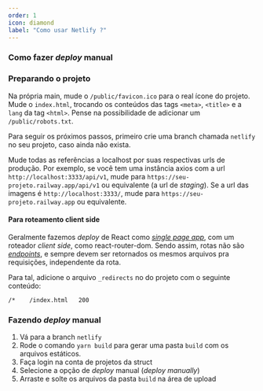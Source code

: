 ```yaml
---
order: 1
icon: diamond
label: "Como usar Netlify ?"
---
```


<!-- Artur Padovesi  -->

### Como fazer _deploy_ manual

### Preparando o projeto

Na própria main, mude o `/public/favicon.ico` para o real ícone do projeto. Mude o `index.html`, trocando os conteúdos das tags `<meta>`, `<title>` e a `lang` da tag `<html>`. Pense na possibilidade de adicionar um `/public/robots.txt`.


Para seguir os próximos passos, primeiro crie uma branch chamada `netlify` no seu projeto, caso ainda não exista.

Mude todas as referências a localhost por suas respectivas urls de produção. Por exemplo, se você tem uma instância axios com a url `http://localhost:3333/api/v1`, mude para `https://seu-projeto.railway.app/api/v1` ou equivalente (a url de _staging_). Se a url das imagens é `http://localhost:3333/`, mude para `https://seu-projeto.railway.app` ou equivalente.


#### Para roteamento client side

Geralmente fazemos _deploy_ de React como [_single page app_](https://en.wikipedia.org/wiki/Single-page_application), com um roteador _client side_, como react-router-dom. Sendo assim, rotas não são [_endpoints_](https://www.cloudflare.com/pt-br/learning/security/api/what-is-api-endpoint/), e sempre devem ser retornados os mesmos arquivos pra requisições, independente da rota. 

Para tal, adicione o arquivo `_redirects` no do projeto com o seguinte conteúdo:
```
/*    /index.html   200

```

### Fazendo _deploy_ manual

1. Vá para a branch `netlify`
2. Rode o comando `yarn build` para gerar uma pasta `build` com os arquivos estáticos.
3. Faça login na conta de projetos da struct
4. Selecione a opção de _deploy_ manual (__deploy_ manually_)
5. Arraste e solte os arquivos da pasta `build` na área de upload